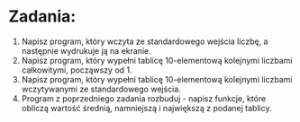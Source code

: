 Zadania:
=======

1. Napisz program, który wczyta ze standardowego wejścia liczbę, a następnie wydrukuje ją na ekranie.
2. Napisz program, który wypełni tablicę 10-elementową kolejnymi liczbami całkowitymi, począwszy od 1.
3. Napisz program, który wypełni tablicę 10-elementową kolejnymi liczbami wczytywanymi ze standardowego wejścia.
4. Program z poprzedniego zadania rozbuduj - napisz funkcje, które obliczą wartość średnią, namniejszą i największą z podanej tablicy.
